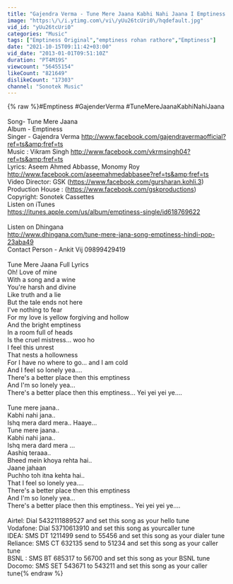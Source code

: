 ```yaml
---
title: "Gajendra Verma - Tune Mere Jaana Kabhi Nahi Jaana I Emptiness | Gajendra Verma Songs | Sonotek Music"
image: "https:\/\/i.ytimg.com\/vi\/yUu26tcUri0\/hqdefault.jpg"
vid_id: "yUu26tcUri0"
categories: "Music"
tags: ["Emptiness Original","emptiness rohan rathore","Emptiness"]
date: "2021-10-15T09:11:42+03:00"
vid_date: "2013-01-01T09:51:10Z"
duration: "PT4M19S"
viewcount: "56455154"
likeCount: "821649"
dislikeCount: "17303"
channel: "Sonotek Music"
---
```

{% raw %}#Emptiness #GajenderVerma #TuneMereJaanaKabhiNahiJaana<br /><br />Song- Tune Mere Jaana<br />Album - Emptiness<br />Singer - Gajendra Verma <a rel="nofollow" target="blank" href="http://www.facebook.com/gajendravermaofficial?ref=ts&amp;fref=ts">http://www.facebook.com/gajendravermaofficial?ref=ts&amp;fref=ts</a><br />Music : Vikram Singh  <a rel="nofollow" target="blank" href="http://www.facebook.com/vkrmsingh04?ref=ts&amp;fref=ts">http://www.facebook.com/vkrmsingh04?ref=ts&amp;fref=ts</a><br />Lyrics: Aseem Ahmed Abbasse, Monomy Roy  <a rel="nofollow" target="blank" href="http://www.facebook.com/aseemahmedabbasee?ref=ts&amp;fref=ts">http://www.facebook.com/aseemahmedabbasee?ref=ts&amp;fref=ts</a><br />Video Director: GSK (<a rel="nofollow" target="blank" href="https://www.facebook.com/gursharan.kohli.3)">https://www.facebook.com/gursharan.kohli.3)</a><br />Production House : (<a rel="nofollow" target="blank" href="https://www.facebook.com/gskproductions)">https://www.facebook.com/gskproductions)</a><br />Copyright: Sonotek Cassettes<br />Listen on iTunes<br /><a rel="nofollow" target="blank" href="https://itunes.apple.com/us/album/emptiness-single/id618769622">https://itunes.apple.com/us/album/emptiness-single/id618769622</a><br /><br />Listen on Dhingana<br /><a rel="nofollow" target="blank" href="http://www.dhingana.com/tune-mere-jana-song-emptiness-hindi-pop-23aba49">http://www.dhingana.com/tune-mere-jana-song-emptiness-hindi-pop-23aba49</a><br />Contact Person - Ankit Vij 09899429419<br /><br />Tune Mere Jaana Full Lyrics<br />Oh! Love of mine<br />With a song and a wine<br />You're harsh and divine<br />Like truth and a lie<br />But the tale ends not here<br />I've nothing to fear<br />For my love is yellow forgiving and hollow<br />And the bright emptiness<br />In a room full of heads<br />Is the cruel mistress... woo ho <br />I feel this unrest<br />That nests a hollowness<br />For I have no where to go... and I am cold<br />And I feel so lonely yea....<br />There's a better place then this emptiness<br />And I'm so lonely yea...<br />There's a better place then this emptiness... Yei yei yei ye....<br /><br />Tune mere jaana..<br />Kabhi nahi jana..<br />Ishq mera dard mera.. Haaye...<br />Tune mere jaana..<br />Kabhi nahi jana..<br />Ishq mera dard mera ...<br />Aashiq teraaa..<br />Bheed mein khoya rehta hai..<br />Jaane jahaan<br />Puchho toh itna kehta hai..<br />That I feel so lonely yea....<br />There's a better place then this emptiness<br />And I'm so lonely yea...<br />There's a better place then this emptiness.. Yei yei yei ye....<br /><br />Airtel: Dial 5432111889527 and set this song as your hello tune  <br />Vodafone: Dial 53710613910 and set this song as yourcaller tune<br />IDEA: SMS DT 1211499 send to 55456 and set this song as your dialer tune   <br />Reliance: SMS CT 632135 send to 51234 and set this song as your caller tune <br />BSNL : SMS BT 685317 to 56700 and set this song as your BSNL tune<br />Docomo: SMS SET 543671 to 543211 and set this song as your caller tune{% endraw %}
